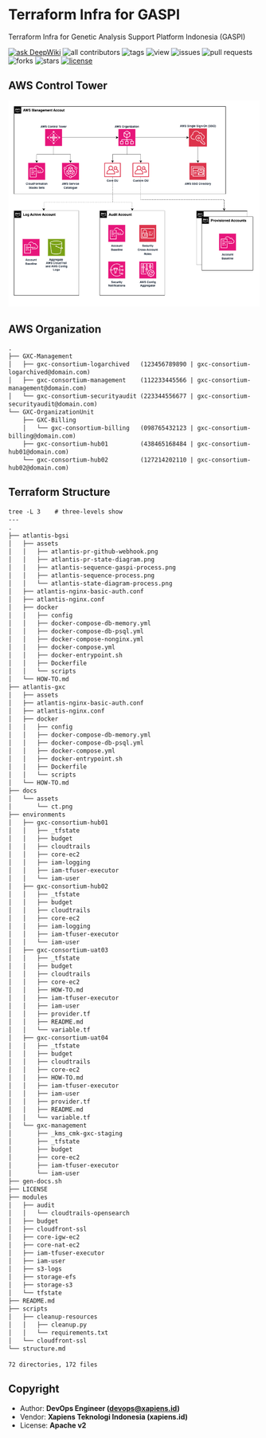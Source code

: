 # Terraform Infra for GASPI

Terraform Infra for Genetic Analysis Support Platform Indonesia (GASPI)

[![ask DeepWiki](https://deepwiki.com/badge.svg)](https://deepwiki.com/GSI-Xapiens-CSIRO/TF-Infra-GASPI)
![all contributors](https://img.shields.io/github/contributors/GSI-Xapiens-CSIRO/TF-Infra-GASPI)
![tags](https://img.shields.io/github/v/tag/GSI-Xapiens-CSIRO/TF-Infra-GASPI?sort=semver)
![view](https://views.whatilearened.today/views/github/GSI-Xapiens-CSIRO/TF-Infra-GASPI.svg)
![issues](https://img.shields.io/github/issues/GSI-Xapiens-CSIRO/TF-Infra-GASPI)
![pull requests](https://img.shields.io/github/issues-pr/GSI-Xapiens-CSIRO/TF-Infra-GASPI)
![forks](https://img.shields.io/github/forks/GSI-Xapiens-CSIRO/TF-Infra-GASPI)
![stars](https://img.shields.io/github/stars/GSI-Xapiens-CSIRO/TF-Infra-GASPI)
[![license](https://img.shields.io/github/license/GSI-Xapiens-CSIRO/TF-Infra-GASPI)](https://img.shields.io/github/license/GSI-Xapiens-CSIRO/TF-Infra-GASPI)

## AWS Control Tower

<div align="center">
    <img src="./docs/assets/ct.png" width="800px">
</div>


## AWS Organization

```
.
├── GXC-Management
│   ├── gxc-consortium-logarchived   (123456789890 | gxc-consortium-logarchived@domain.com)
│   ├── gxc-consortium-management    (112233445566 | gxc-consortium-management@domain.com)
│   └── gxc-consortium-securityaudit (223344556677 | gxc-consortium-securityaudit@domain.com)
└── GXC-OrganizationUnit
    ├── GXC-Billing
    │   └── gxc-consortium-billing   (098765432123 | gxc-consortium-billing@domain.com)
    ├── gxc-consortium-hub01         (438465168484 | gxc-consortium-hub01@domain.com)
    └── gxc-consortium-hub02         (127214202110 | gxc-consortium-hub02@domain.com)
```

## Terraform Structure

```
tree -L 3    # three-levels show
---
.
├── atlantis-bgsi
│   ├── assets
│   │   ├── atlantis-pr-github-webhook.png
│   │   ├── atlantis-pr-state-diagram.png
│   │   ├── atlantis-sequence-gaspi-process.png
│   │   ├── atlantis-sequence-process.png
│   │   └── atlantis-state-diagram-process.png
│   ├── atlantis-nginx-basic-auth.conf
│   ├── atlantis-nginx.conf
│   ├── docker
│   │   ├── config
│   │   ├── docker-compose-db-memory.yml
│   │   ├── docker-compose-db-psql.yml
│   │   ├── docker-compose-nonginx.yml
│   │   ├── docker-compose.yml
│   │   ├── docker-entrypoint.sh
│   │   ├── Dockerfile
│   │   └── scripts
│   └── HOW-TO.md
├── atlantis-gxc
│   ├── assets
│   ├── atlantis-nginx-basic-auth.conf
│   ├── atlantis-nginx.conf
│   ├── docker
│   │   ├── config
│   │   ├── docker-compose-db-memory.yml
│   │   ├── docker-compose-db-psql.yml
│   │   ├── docker-compose.yml
│   │   ├── docker-entrypoint.sh
│   │   ├── Dockerfile
│   │   └── scripts
│   └── HOW-TO.md
├── docs
│   └── assets
│       └── ct.png
├── environments
│   ├── gxc-consortium-hub01
│   │   ├── _tfstate
│   │   ├── budget
│   │   ├── cloudtrails
│   │   ├── core-ec2
│   │   ├── iam-logging
│   │   ├── iam-tfuser-executor
│   │   └── iam-user
│   ├── gxc-consortium-hub02
│   │   ├── _tfstate
│   │   ├── budget
│   │   ├── cloudtrails
│   │   ├── core-ec2
│   │   ├── iam-logging
│   │   ├── iam-tfuser-executor
│   │   └── iam-user
│   ├── gxc-consortium-uat03
│   │   ├── _tfstate
│   │   ├── budget
│   │   ├── cloudtrails
│   │   ├── core-ec2
│   │   ├── HOW-TO.md
│   │   ├── iam-tfuser-executor
│   │   ├── iam-user
│   │   ├── provider.tf
│   │   ├── README.md
│   │   └── variable.tf
│   ├── gxc-consortium-uat04
│   │   ├── _tfstate
│   │   ├── budget
│   │   ├── cloudtrails
│   │   ├── core-ec2
│   │   ├── HOW-TO.md
│   │   ├── iam-tfuser-executor
│   │   ├── iam-user
│   │   ├── provider.tf
│   │   ├── README.md
│   │   └── variable.tf
│   └── gxc-management
│       ├── _kms_cmk-gxc-staging
│       ├── _tfstate
│       ├── budget
│       ├── core-ec2
│       ├── iam-tfuser-executor
│       └── iam-user
├── gen-docs.sh
├── LICENSE
├── modules
│   ├── audit
│   │   └── cloudtrails-opensearch
│   ├── budget
│   ├── cloudfront-ssl
│   ├── core-igw-ec2
│   ├── core-nat-ec2
│   ├── iam-tfuser-executor
│   ├── iam-user
│   ├── s3-logs
│   ├── storage-efs
│   ├── storage-s3
│   └── tfstate
├── README.md
├── scripts
│   ├── cleanup-resources
│   │   ├── cleanup.py
│   │   └── requirements.txt
│   └── cloudfront-ssl
└── structure.md

72 directories, 172 files
```

## Copyright

- Author: **DevOps Engineer (devops@xapiens.id)**
- Vendor: **Xapiens Teknologi Indonesia (xapiens.id)**
- License: **Apache v2**
